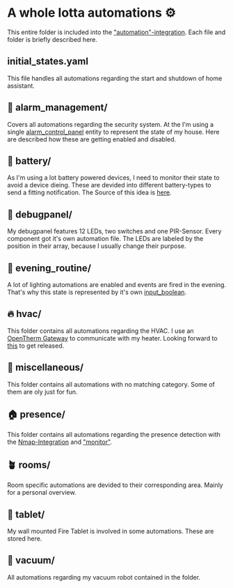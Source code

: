 # A whole lotta automations ⚙️ #

This entire folder is included into the ["automation"-integration](https://www.home-assistant.io/integrations/automation/). Each file and folder is briefly described here. 

## initial_states.yaml ##

This file handles all automations regarding the start and shutdown of home assistant.

## 🚨 alarm_management/ ##

Covers all automations regarding the security system. At the I'm using a single [alarm_control_panel](https://www.home-assistant.io/integrations/alarm_control_panel/) entity to represent the state of my house. Here are described how these are getting enabled and disabled.

## 🔋 battery/ ##

As I'm using a lot battery powered devices, I need to monitor their state to avoid a device dieing. These are devided into different battery-types to send a fitting notification. The Source of this idea is [here](https://github.com/DubhAd/Home-AssistantConfig/tree/live/automation/battery).

## 🚦 debugpanel/ ##

My debugpanel features 12 LEDs, two switches and one PIR-Sensor. Every component got it's own automation file. The LEDs are labeled by the position in their array, because I usually change their purpose.

## 🌇 evening_routine/ ##

A lot of lighting automations are enabled and events are fired in the evening. That's why this state is represented by it's own [input_boolean](https://www.home-assistant.io/integrations/input_boolean/).

## 🔥 hvac/ ##

This folder contains all automations regarding the HVAC. I use an [OpenTherm Gateway](https://www.nodo-shop.nl/nl/opentherm-gateway/188-opentherm-gateway.html) to communicate with my heater. Looking forward to [this](https://github.com/rvdbreemen/OTGW-firmware) to get released. 

## 🎉 miscellaneous/ ##

This folder contains all automations with no matching category. Some of them are oly just for fun.

## 🏠 presence/ ##

This folder contains all automations regarding the presence detection with the [Nmap-Integration](https://www.home-assistant.io/integrations/nmap_tracker/) and ["monitor"](https://github.com/andrewjfreyer/monitor).

## 🪴 rooms/ ##

Room specific automations are devided to their corresponding area. Mainly for a personal overview.

## 📱 tablet/ ##

My wall mounted Fire Tablet is involved in some automations. These are stored here.

## 🧹 vacuum/ ##

All automations regarding my vacuum robot contained in the folder.